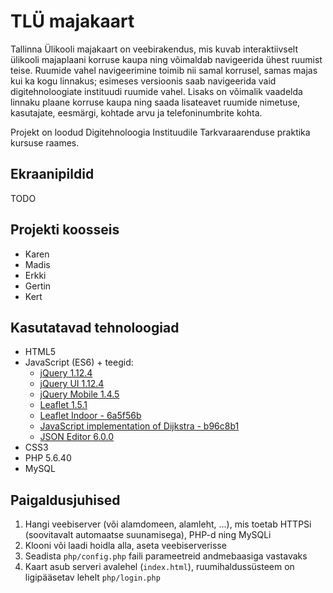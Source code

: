 # TLÜ majakaart

Tallinna Ülikooli majakaart on veebirakendus, mis kuvab interaktiivselt ülikooli majaplaani korruse kaupa ning võimaldab navigeerida ühest ruumist teise. Ruumide vahel navigeerimine toimib nii samal korrusel, samas majas kui ka kogu linnakus; esimeses versioonis saab navigeerida vaid digitehnoloogiate instituudi ruumide vahel. Lisaks on võimalik vaadelda linnaku plaane korruse kaupa ning saada lisateavet ruumide nimetuse, kasutajate, eesmärgi, kohtade arvu ja telefoninumbrite kohta.

Projekt on loodud Digitehnoloogia Instituudile Tarkvaraarenduse praktika kursuse raames.

## Ekraanipildid

TODO

## Projekti koosseis

* Karen
* Madis
* Erkki
* Gertin
* Kert

## Kasutatavad tehnoloogiad

* HTML5
* JavaScript (ES6) + teegid:
  * [jQuery 1.12.4](https://jquery.com/)
  * [jQuery UI 1.12.4](https://jquery.com/)
  * [jQuery Mobile 1.4.5](https://jquerymobile.com/)
  * [Leaflet 1.5.1](https://leafletjs.com/)
  * [Leaflet Indoor - 6a5f56b](https://github.com/avanc/leaflet-indoor)
  * [JavaScript implementation of Dijkstra - b96c8b1](https://github.com/andrewhayward/dijkstra)
  * [JSON Editor 6.0.0](https://github.com/josdejong/jsoneditor)
* CSS3
* PHP 5.6.40
* MySQL

## Paigaldusjuhised

1. Hangi veebiserver (või alamdomeen, alamleht, ...), mis toetab HTTPSi (soovitavalt automaatse suunamisega), PHP-d ning MySQLi
2. Klooni või laadi hoidla alla, aseta veebiserverisse
3. Seadista `php/config.php` faili parameetreid andmebaasiga vastavaks
4. Kaart asub serveri avalehel (`index.html`), ruumihaldussüsteem on ligipääsetav lehelt `php/login.php`